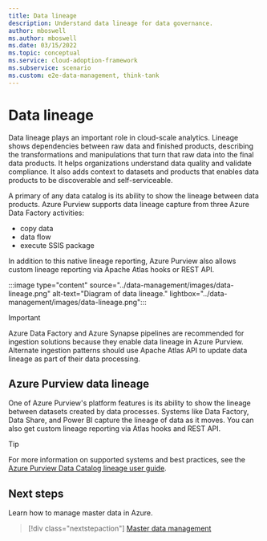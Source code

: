 ```yaml
---
title: Data lineage
description: Understand data lineage for data governance.
author: mboswell
ms.author: mboswell
ms.date: 03/15/2022
ms.topic: conceptual
ms.service: cloud-adoption-framework
ms.subservice: scenario
ms.custom: e2e-data-management, think-tank
---
```


# Data lineage

Data lineage plays an important role in cloud-scale analytics. Lineage shows dependencies between raw data and finished products, describing the transformations and manipulations that turn that raw data into the final data products. It helps organizations understand data quality and validate compliance. It also adds context to datasets and products that enables data products to be discoverable and self-serviceable.

A primary of any data catalog is its ability to show the lineage between data products. Azure Purview supports data lineage capture from three Azure Data Factory activities:

* copy data
* data flow
* execute SSIS package

In addition to this native lineage reporting, Azure Purview also allows custom lineage reporting via Apache Atlas hooks or REST API.

:::image type="content" source="../data-management/images/data-lineage.png" alt-text="Diagram of data lineage." lightbox="../data-management/images/data-lineage.png":::

> [!IMPORTANT]
> Azure Data Factory and Azure Synapse pipelines are recommended for ingestion solutions because they enable data lineage in Azure Purview. Alternate ingestion patterns should use Apache Atlas API to update data lineage as part of their data processing.

## Azure Purview data lineage

One of Azure Purview's platform features is its ability to show the lineage between datasets created by data processes. Systems like Data Factory, Data Share, and Power BI capture the lineage of data as it moves. You can also get custom lineage reporting via Atlas hooks and REST API.

> [!TIP]
> For more information on supported systems and best practices, see the [Azure Purview Data Catalog lineage user guide](/azure/purview/catalog-lineage-user-guide).

## Next steps

Learn how to manage master data in Azure.

> [!div class="nextstepaction"]
> [Master data management](../data-management/govern-master-data.md)
